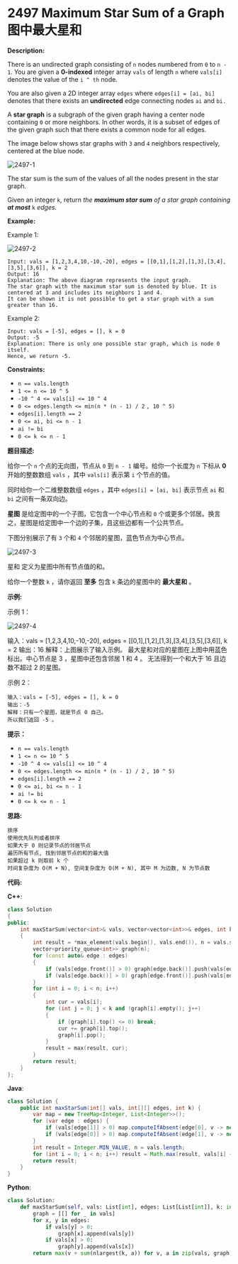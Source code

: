 # 2497 Maximum Star Sum of a Graph 图中最大星和

__Description:__

There is an undirected graph consisting of `n` nodes numbered from `0` to `n - 1`. You are given a __0-indexed__ integer array `vals` of length `n` where `vals[i]` denotes the value of the `i ^ th` node.

You are also given a 2D integer array `edges` where `edges[i] = [ai, bi]` denotes that there exists an __undirected__ edge connecting nodes `ai` and `bi.`

A __star graph__ is a subgraph of the given graph having a center node containing `0` or more neighbors. In other words, it is a subset of edges of the given graph such that there exists a common node for all edges.

The image below shows star graphs with `3` and `4` neighbors respectively, centered at the blue node.

![2497-1](https://assets.leetcode.com/uploads/2022/11/07/max-star-sum-descdrawio.png)

The star sum is the sum of the values of all the nodes present in the star graph.

Given an integer `k`, return _the __maximum star sum__ of a star graph containing __at most___ `k` _edges._

__Example:__

Example 1:

![2497-2](https://assets.leetcode.com/uploads/2022/11/07/max-star-sum-example1drawio.png)

```text
Input: vals = [1,2,3,4,10,-10,-20], edges = [[0,1],[1,2],[1,3],[3,4],[3,5],[3,6]], k = 2
Output: 16
Explanation: The above diagram represents the input graph.
The star graph with the maximum star sum is denoted by blue. It is centered at 3 and includes its neighbors 1 and 4.
It can be shown it is not possible to get a star graph with a sum greater than 16.
```

Example 2:

```text
Input: vals = [-5], edges = [], k = 0
Output: -5
Explanation: There is only one possible star graph, which is node 0 itself.
Hence, we return -5.
```

__Constraints:__

- `n == vals.length`
- `1 <= n <= 10 ^ 5`
- `-10 ^ 4 <= vals[i] <= 10 ^ 4`
- `0 <= edges.length <= min(n * (n - 1) / 2` `, 10 ^ 5)`
- `edges[i].length == 2`
- `0 <= ai, bi <= n - 1`
- `ai != bi`
- `0 <= k <= n - 1`

__题目描述:__

给你一个 `n` 个点的无向图，节点从 `0` 到 `n - 1` 编号。给你一个长度为 `n` 下标从 __0__ 开始的整数数组 `vals` ，其中 `vals[i]` 表示第 `i` 个节点的值。

同时给你一个二维整数数组 `edges` ，其中 `edges[i] = [ai, bi]` 表示节点 `ai` 和 `bi` 之间有一条双向边。

__星图__ 是给定图中的一个子图，它包含一个中心节点和 `0` 个或更多个邻居。换言之，星图是给定图中一个边的子集，且这些边都有一个公共节点。

下图分别展示了有 `3` 个和 `4` 个邻居的星图，蓝色节点为中心节点。

![2497-3](https://assets.leetcode.com/uploads/2022/11/07/max-star-sum-descdrawio.png)

星和 定义为星图中所有节点值的和。

给你一个整数 `k` ，请你返回 __至多__ 包含 `k` 条边的星图中的 __最大星和__ 。

__示例:__

示例 1：

![2497-4](https://assets.leetcode.com/uploads/2022/11/07/max-star-sum-example1drawio.png)

输入：vals = [1,2,3,4,10,-10,-20], edges = [[0,1],[1,2],[1,3],[3,4],[3,5],[3,6]], k = 2
输出：16
解释：上图展示了输入示例。
最大星和对应的星图在上图中用蓝色标出。中心节点是 3 ，星图中还包含邻居 1 和 4 。
无法得到一个和大于 16 且边数不超过 2 的星图。

示例 2：

```text
输入：vals = [-5], edges = [], k = 0
输出：-5
解释：只有一个星图，就是节点 0 自己。
所以我们返回 -5 。
```

__提示：__

- `n == vals.length`
- `1 <= n <= 10 ^ 5`
- `-10 ^ 4 <= vals[i] <= 10 ^ 4`
- `0 <= edges.length <= min(n * (n - 1) / 2` `, 10 ^ 5)`
- `edges[i].length == 2`
- `0 <= ai, bi <= n - 1`
- `ai != bi`
- `0 <= k <= n - 1`

__思路:__

```text
排序
使用优先队列或者排序
如果大于 0 则记录节点的邻居节点
遍历所有节点, 找到邻居节点的和的最大值
如果超过 k 则取前 k 个
时间复杂度为 O(M + N), 空间复杂度为 O(M + N), 其中 M 为边数, N 为节点数
```

__代码:__

__C++__:

```C++
class Solution 
{
public:
    int maxStarSum(vector<int>& vals, vector<vector<int>>& edges, int k) 
    {
        int result = *max_element(vals.begin(), vals.end()), n = vals.size();
        vector<priority_queue<int>> graph(n);
        for (const auto& edge : edges)
        {
            if (vals[edge.front()] > 0) graph[edge.back()].push(vals[edge.front()]);
            if (vals[edge.back()] > 0) graph[edge.front()].push(vals[edge.back()]);
        }
        for (int i = 0; i < n; i++)
        {
            int cur = vals[i];
            for (int j = 0; j < k and !graph[i].empty(); j++)
            {
                if (graph[i].top() <= 0) break;
                cur += graph[i].top();
                graph[i].pop();
            }
            result = max(result, cur);
        }
        return result;
    }
};
```

__Java__:

```Java
class Solution {
    public int maxStarSum(int[] vals, int[][] edges, int k) {
        var map = new TreeMap<Integer, List<Integer>>();
        for (var edge : edges) {
            if (vals[edge[1]] > 0) map.computeIfAbsent(edge[0], v -> new ArrayList<>()).add(vals[edge[1]]);
            if (vals[edge[0]] > 0) map.computeIfAbsent(edge[1], v -> new ArrayList<>()).add(vals[edge[0]]);
        }
        int result = Integer.MIN_VALUE, n = vals.length;
        for (int i = 0; i < n; i++) result = Math.max(result, vals[i] + map.getOrDefault(i, new ArrayList<>()).stream().sorted((a, b) -> b - a).toList().stream().limit(k).mapToInt(Integer::intValue).sum());
        return result;
    }
}
```

__Python__:

```Python
class Solution:
    def maxStarSum(self, vals: List[int], edges: List[List[int]], k: int) -> int:
        graph = [[] for _ in vals]
        for x, y in edges:
            if vals[y] > 0: 
                graph[x].append(vals[y])
            if vals[x] > 0: 
                graph[y].append(vals[x])
        return max(v + sum(nlargest(k, a)) for v, a in zip(vals, graph))
```
